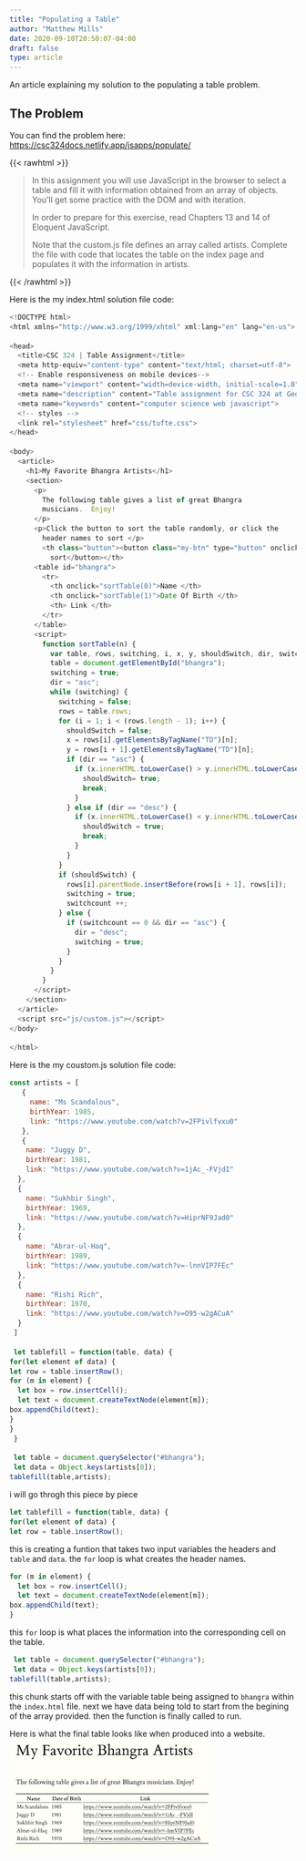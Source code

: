 ```yaml
---
title: "Populating a Table"
author: "Matthew Mills"
date: 2020-09-10T20:50:07-04:00
draft: false
type: article
---
```


An article explaining my solution to the populating a table problem.

<!--more-->

## The Problem

You can find the problem here: https://csc324docs.netlify.app/jsapps/populate/

{{< rawhtml >}}
<blockquote>
In this assignment you will use JavaScript in the browser to select a table and fill it with information obtained from an array of objects. You’ll get some practice with the DOM and with iteration.

In order to prepare for this exercise, read Chapters 13 and 14 of Eloquent JavaScript.

Note that the custom.js file defines an array called artists. Complete the file with code that locates the table on the index page and populates it with the information in artists.
</blockquote>
{{< /rawhtml >}}

Here is the my index.html solution file code:

```javascript
<!DOCTYPE html>
<html xmlns="http://www.w3.org/1999/xhtml" xml:lang="en" lang="en-us">

<head>
  <title>CSC 324 | Table Assignment</title>
  <meta http-equiv="content-type" content="text/html; charset=utf-8">
  <!-- Enable responsiveness on mobile devices-->
  <meta name="viewport" content="width=device-width, initial-scale=1.0">
  <meta name="description" content="Table assignment for CSC 324 at Georgetown College, Kentucky.">
  <meta name="keywords" content="computer science web javascript">
  <!-- styles -->
  <link rel="stylesheet" href="css/tufte.css">
</head>

<body>
  <article>
    <h1>My Favorite Bhangra Artists</h1>
    <section>
      <p>
        The following table gives a list of great Bhangra 
        musicians.  Enjoy!
      </p>
      <p>Click the button to sort the table randomly, or click the 
        header names to sort </p>
        <th class="button"><button class="my-btn" type="button" onclick="sortTable()">
          sort</button></th>
      <table id="bhangra">
        <tr>
          <th onclick="sortTable(0)">Name </th>
          <th onclick="sortTable(1)">Date Of Birth </th>
          <th> Link </th>
        </tr>
      </table>
      <script>
        function sortTable(n) {
          var table, rows, switching, i, x, y, shouldSwitch, dir, switchcount = 0;
          table = document.getElementById("bhangra");
          switching = true;
          dir = "asc"; 
          while (switching) {
            switching = false;
            rows = table.rows;
            for (i = 1; i < (rows.length - 1); i++) {
              shouldSwitch = false;
              x = rows[i].getElementsByTagName("TD")[n];
              y = rows[i + 1].getElementsByTagName("TD")[n];
              if (dir == "asc") {
                if (x.innerHTML.toLowerCase() > y.innerHTML.toLowerCase()) {
                  shouldSwitch= true;
                  break;
                }
              } else if (dir == "desc") {
                if (x.innerHTML.toLowerCase() < y.innerHTML.toLowerCase()) {
                  shouldSwitch = true;
                  break;
                }
              }
            }
            if (shouldSwitch) {
              rows[i].parentNode.insertBefore(rows[i + 1], rows[i]);
              switching = true;
              switchcount ++;      
            } else {
              if (switchcount == 0 && dir == "asc") {
                dir = "desc";
                switching = true;
              }
            }
          }
        }
      </script>
    </section>
  </article>
  <script src="js/custom.js"></script>
</body>

</html>
```


Here is the my coustom.js solution file code:

```javascript
const artists = [
   {
     name: "Ms Scandalous",
     birthYear: 1985,
     link: "https://www.youtube.com/watch?v=2FPivlfvxu0"
   },
   {
    name: "Juggy D",
    birthYear: 1981,
    link: "https://www.youtube.com/watch?v=1jAc_-FVjdI"
  },
  {
    name: "Sukhbir Singh",
    birthYear: 1969,
    link: "https://www.youtube.com/watch?v=HiprNF9Jad0"
  },
  {
    name: "Abrar-ul-Haq",
    birthYear: 1989,
    link: "https://www.youtube.com/watch?v=-lnnVIP7FEc"
  },
  {
    name: "Rishi Rich",
    birthYear: 1970,
    link: "https://www.youtube.com/watch?v=O95-w2gACuA"
  }
 ]

 let tablefill = function(table, data) {
for(let element of data) {
let row = table.insertRow();
for (m in element) {
  let box = row.insertCell();
  let text = document.createTextNode(element[m]);
box.appendChild(text);
}
}
 }

 let table = document.querySelector("#bhangra");
 let data = Object.keys(artists[0]);
tablefill(table,artists);
```

i will go throgh this piece by piece 

``` javascript
let tablefill = function(table, data) {
for(let element of data) {
let row = table.insertRow();
```
this is creating a funtion that takes two input variables the headers and `table` and `data`. the `for` loop is what creates the header names.

``` javascript
for (m in element) {
  let box = row.insertCell();
  let text = document.createTextNode(element[m]);
box.appendChild(text);
}
``` 
this `for` loop is what places the information into the corresponding cell on the table.

``` javascript
 let table = document.querySelector("#bhangra");
 let data = Object.keys(artists[0]);
tablefill(table,artists);
```
this chunk starts off with the variable table being assigned to `bhangra` within the `index.html` file. next we have data being told to start from the begining of the array provided. then the function is finally called to run. 


Here is what the final table looks like when produced into a website.
![a table](bhangra.png)


